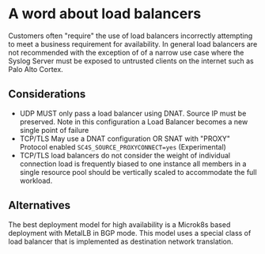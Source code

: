 # A word about load balancers

Customers often "require" the use of load balancers incorrectly attempting to meet a business requirement for availability. In general load balancers are not recommended with the exception of of a narrow use case where the Syslog Server must be exposed to untrusted clients on the internet such as Palo Alto Cortex.

## Considerations

* UDP MUST only pass a load balancer using DNAT. Source IP must be preserved. Note in this configuration a Load Balancer becomes a new single point of failure
* TCP/TLS May use a DNAT configuration OR SNAT with "PROXY" Protocol enabled `SC4S_SOURCE_PROXYCONNECT=yes` (Experimental)
* TCP/TLS load balancers do not consider the weight of individual connection load is frequently biased to one instance all members in a single resource pool should be vertically scaled to accommodate the full workload.

## Alternatives

The best deployment model for high availability is a Microk8s based deployment with MetalLB in BGP mode. This model uses a special class of load balancer that is implemented as destination network translation.
